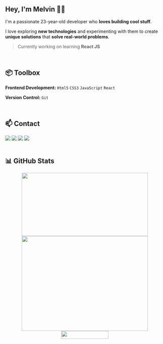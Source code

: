 ## Hey, I'm Melvin 👋🏽  

I'm a passionate 23-year-old developer who **loves building cool stuff**.

I love exploring **new technologies** and experimenting with them to create **unique solutions** that **solve real-world problems**.

> Currently working on learning **React JS**
<br>

## 📦 Toolbox

**Frontend Development:** `Html5` `CSS3` `JavaScript` `React`
 
**Version Control:** `Git`

<br>

## 📫 Contact 

<div> 
  <a href="https://www.linkedin.com/in/melvin-kj/" target="_blank"><img src="https://img.shields.io/badge/-LinkedIn-%230077B5?style=for-the-badge&logo=linkedin&logoColor=white" target="_blank"></a> 
  <a href="https://twitter.com/Melvin_Codes" target="_blank"><img src="https://img.shields.io/badge/-Twitter-%23EA4335?style=for-the-badge&logo=youtube&logoColor=white" target="_blank"></a>
  <a href="https://www.instagram.com/melvin.codes/" target="_blank"><img src="https://img.shields.io/badge/-Instagram-%23E4405F?style=for-the-badge&logo=instagram&logoColor=white" target="_blank"></a>
  <a href = "mailto: melvinofficial2001@gmail.com"><img src="https://img.shields.io/badge/-Gmail-%23333?style=for-the-badge&logo=gmail&logoColor=white" target="_blank"></a>
</div>
<br>

## 📊 GitHub Stats
<div align="center">
<img height="200" src="https://github-readme-stats.vercel.app/api/top-langs/?username=Melvin-KJ&theme=vue-dark&hide_border=true&include_all_commits=true&count_private=true&layout=compact" width="400"><br>
<img height="300" src="https://github-contributor-stats.vercel.app/api?username=Melvin-KJ&amp;limit=5&amp;theme=vue-dark&hide_border=true&amp;combine_all_yearly_contributions=true" width="400"><br>
<img height="25" src="https://visitcount.itsvg.in/api?id=Melvin-KJ&amp;icon=5&amp;color=12" width="150"/>
</div>
